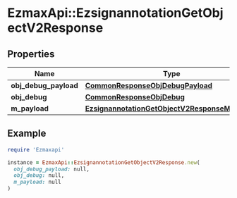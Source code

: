 # EzmaxApi::EzsignannotationGetObjectV2Response

## Properties

| Name | Type | Description | Notes |
| ---- | ---- | ----------- | ----- |
| **obj_debug_payload** | [**CommonResponseObjDebugPayload**](CommonResponseObjDebugPayload.md) |  |  |
| **obj_debug** | [**CommonResponseObjDebug**](CommonResponseObjDebug.md) |  | [optional] |
| **m_payload** | [**EzsignannotationGetObjectV2ResponseMPayload**](EzsignannotationGetObjectV2ResponseMPayload.md) |  |  |

## Example

```ruby
require 'Ezmaxapi'

instance = EzmaxApi::EzsignannotationGetObjectV2Response.new(
  obj_debug_payload: null,
  obj_debug: null,
  m_payload: null
)
```

